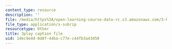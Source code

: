 ```yaml
---
content_type: resource
description: ''
file: /media/https%3A/open-learning-course-data-rc.s3.amazonaws.com/3-60-symmetry-structure-and-tensor-properties-of-materials-fall-2005/1dec9e4d0d8f44bac77ec44fb3a43d50_8gOVW9fKOcY.srt
file_type: application/x-subrip
resourcetype: Other
title: 3play caption file
uid: 1dec9e4d-0d8f-44ba-c77e-c44fb3a43d50
---
```

